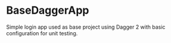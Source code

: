 # BaseDaggerApp
Simple login app used as base project using Dagger 2 with basic configuration for unit testing.

